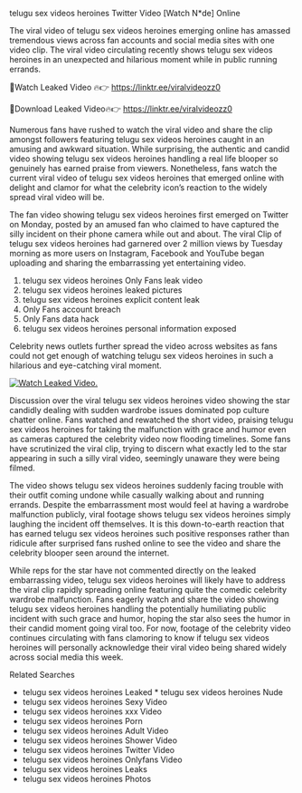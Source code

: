 ﻿telugu sex videos heroines Twitter Video [Watch N*de] Online

The viral video of ﻿telugu sex videos heroines emerging online has amassed tremendous views across fan accounts and social media sites with one video clip. The viral video circulating recently shows ﻿telugu sex videos heroines in an unexpected and hilarious moment while in public running errands. 

🔴Watch Leaked Video 🔥👉  https://linktr.ee/viralvideozz0 

🔴Download Leaked Video🔥👉  https://linktr.ee/viralvideozz0 

Numerous fans have rushed to watch the viral video and share the clip amongst followers featuring ﻿telugu sex videos heroines caught in an amusing and awkward situation. While surprising, the authentic and candid video showing ﻿telugu sex videos heroines handling a real life blooper so genuinely has earned praise from viewers. Nonetheless, fans watch the current viral video of ﻿telugu sex videos heroines that emerged online with delight and clamor for what the celebrity icon’s reaction to the widely spread viral video will be.

The fan video showing ﻿telugu sex videos heroines first emerged on Twitter on Monday, posted by an amused fan who claimed to have captured the silly incident on their phone camera while out and about. The viral Clip of ﻿telugu sex videos heroines had garnered over 2 million views by Tuesday morning as more users on Instagram, Facebook and YouTube began uploading and sharing the embarrassing yet entertaining video. 

1. ﻿telugu sex videos heroines Only Fans leak video
2. ﻿telugu sex videos heroines leaked pictures
3. ﻿telugu sex videos heroines explicit content leak
4. Only Fans account breach
5. Only Fans data hack
6. ﻿telugu sex videos heroines personal information exposed

Celebrity news outlets further spread the video across websites as fans could not get enough of watching ﻿telugu sex videos heroines in such a hilarious and eye-catching viral moment. 

[![Watch Leaked Video.](https://miro.medium.com/v2/resize:fit:828/format:webp/1*cilzJN44JGOrTw9NJCrNHA.gif "Watch Leaked Video")](https://linktr.ee/viralvideozz0)

Discussion over the viral ﻿telugu sex videos heroines video showing the star candidly dealing with sudden wardrobe issues dominated pop culture chatter online. Fans watched and rewatched the short video, praising ﻿telugu sex videos heroines for taking the malfunction with grace and humor even as cameras captured the celebrity video now flooding timelines. Some fans have scrutinized the viral clip, trying to discern what exactly led to the star appearing in such a silly viral video, seemingly unaware they were being filmed.

The video shows ﻿telugu sex videos heroines suddenly facing trouble with their outfit coming undone while casually walking about and running errands. Despite the embarrassment most would feel at having a wardrobe malfunction publicly, viral footage shows ﻿telugu sex videos heroines simply laughing the incident off themselves. It is this down-to-earth reaction that has earned ﻿telugu sex videos heroines such positive responses rather than ridicule after surprised fans rushed online to see the video and share the celebrity blooper seen around the internet.  

While reps for the star have not commented directly on the leaked embarrassing video, ﻿telugu sex videos heroines will likely have to address the viral clip rapidly spreading online featuring quite the comedic celebrity wardrobe malfunction. Fans eagerly watch and share the video showing ﻿telugu sex videos heroines handling the potentially humiliating public incident with such grace and humor, hoping the star also sees the humor in their candid moment going viral too. For now, footage of the celebrity video continues circulating with fans clamoring to know if ﻿telugu sex videos heroines will personally acknowledge their viral video being shared widely across social media this week.

Related Searches
* ﻿telugu sex videos heroines Leaked
﻿* telugu sex videos heroines Nude
* ﻿telugu sex videos heroines Sexy Video
* ﻿telugu sex videos heroines xxx Video
* ﻿telugu sex videos heroines Porn
* ﻿telugu sex videos heroines Adult Video
* ﻿telugu sex videos heroines Shower Video
* ﻿telugu sex videos heroines Twitter Video
* ﻿telugu sex videos heroines Onlyfans Video
* ﻿telugu sex videos heroines Leaks
* ﻿telugu sex videos heroines Photos